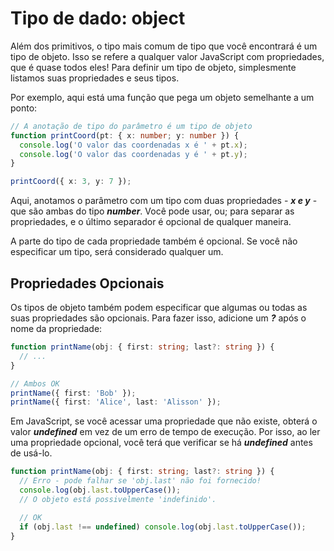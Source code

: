 # Tipo de dado: object

Além dos primitivos, o tipo mais comum de tipo que você encontrará é um tipo de objeto. Isso se refere a qualquer valor JavaScript com propriedades, que é quase todos eles! Para definir um tipo de objeto, simplesmente listamos suas propriedades e seus tipos.

Por exemplo, aqui está uma função que pega um objeto semelhante a um ponto:

```typescript
// A anotação de tipo do parâmetro é um tipo de objeto
function printCoord(pt: { x: number; y: number }) {
  console.log('O valor das coordenadas x é ' + pt.x);
  console.log('O valor das coordenadas y é ' + pt.y);
}

printCoord({ x: 3, y: 7 });
```

Aqui, anotamos o parâmetro com um tipo com duas propriedades - ***x e y*** - que são ambas do tipo ***number***. Você pode usar, ou; para separar as propriedades, e o último separador é opcional de qualquer maneira.

A parte do tipo de cada propriedade também é opcional. Se você não especificar um tipo, será considerado qualquer um.

## Propriedades Opcionais

Os tipos de objeto também podem especificar que algumas ou todas as suas propriedades são opcionais. Para fazer isso, adicione um ***?*** após o nome da propriedade:

```typescript
function printName(obj: { first: string; last?: string }) {
  // ...
}

// Ambos OK
printName({ first: 'Bob' });
printName({ first: 'Alice', last: 'Alisson' });
```

Em JavaScript, se você acessar uma propriedade que não existe, obterá o valor ***undefined*** em vez de um erro de tempo de execução. Por isso, ao ler uma propriedade opcional, você terá que verificar se há ***undefined*** antes de usá-lo.

```typescript
function printName(obj: { first: string; last?: string }) {
  // Erro - pode falhar se 'obj.last' não foi fornecido!
  console.log(obj.last.toUpperCase());
  // O objeto está possivelmente 'indefinido'.

  // OK
  if (obj.last !== undefined) console.log(obj.last.toUpperCase());
}
```
>
